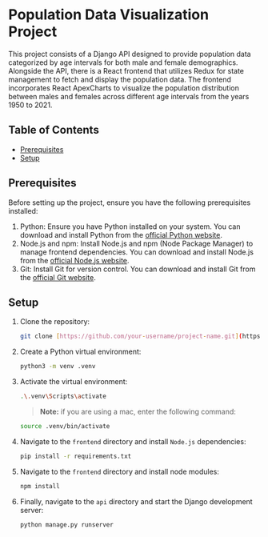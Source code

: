 # Population Data Visualization Project

This project consists of a Django API designed to provide population data categorized by age intervals for both male and female demographics. Alongside the API, there is a React frontend that utilizes Redux for state management to fetch and display the population data. The frontend incorporates React ApexCharts to visualize the population distribution between males and females across different age intervals from the years 1950 to 2021.

## Table of Contents

- [Prerequisites](#prerequisites)
- [Setup](#setup)


## Prerequisites
Before setting up the project, ensure you have the following prerequisites installed:
1. Python: Ensure you have Python installed on your system. You can download and install Python from the [official Python website](https://www.python.org/downloads/).
2. Node.js and npm: Install Node.js and npm (Node Package Manager) to manage frontend dependencies. You can download and install Node.js from the [official Node.js website](https://nodejs.org/en).
3. Git: Install Git for version control. You can download and install Git from the [official Git website](https://git-scm.com/).

## Setup

1. Clone the repository:

   ```sh
   git clone [https://github.com/your-username/project-name.git](https://github.com/mohsinrashid64/AAK-Tele-Science-Test.git)
	```
	
2. Create a Python virtual environment:
	```sh
	python3 -m venv .venv
	```

3. Activate the virtual environment:
	```sh
	.\.venv\Scripts\activate
	```
	> **Note:** if you are using a mac, enter the following command:
	```sh
	source .venv/bin/activate
	```
4. Navigate to the `frontend` directory and install `Node.js` dependencies:
	```sh
	pip install -r requirements.txt
	```

5. Navigate to the `frontend` directory and install node modules:
	```sh
	npm install
	```

6. Finally, navigate to the `api` directory and start the Django development server:
	```sh
	python manage.py runserver
	```
